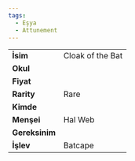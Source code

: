 ```yaml
---
tags:
  - Eşya
  - Attunement
---  
```

  
  
  
|  |  |  
|---|---|  
| **İsim** | Cloak of the Bat|  
| **Okul** | |  
| **Fiyat** | |  
| **Rarity** | Rare|  
| **Kimde** | |  
| **Menşei** | Hal Web|  
| **Gereksinim** | |  
| **İşlev** | Batcape|  
  
  
